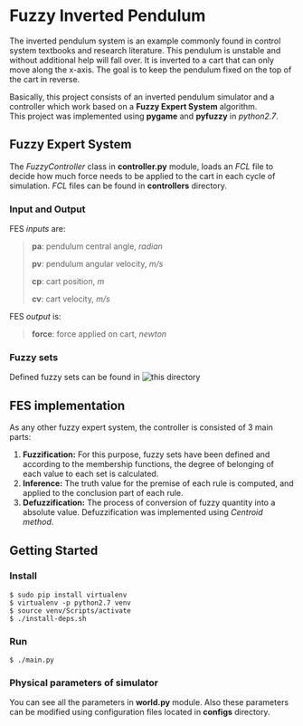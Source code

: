 # Fuzzy Inverted Pendulum
The inverted pendulum system is an example commonly found in control system textbooks and research literature. This pendulum is unstable and without additional help will fall over. It is inverted to a cart that can only move along the x-axis. The goal is to keep the pendulum fixed on the top of the cart in reverse.  
  
Basically, this project consists of an inverted pendulum simulator and a controller which work based on a **Fuzzy Expert System** algorithm.   
This project was implemented using **pygame** and **pyfuzzy** in *python2.7*.

## Fuzzy Expert System
The *FuzzyController* class in **controller.py** module, loads an *FCL* file to decide how much force needs to be applied to the cart in each cycle of simulation.
*FCL* files can be found in **controllers** directory.  
 
### Input and Output
FES *inputs* are:  
> **pa**: pendulum central angle, *radian*
> 
> **pv**: pendulum angular velocity, *m/s*
>
> **cp**: cart position, *m*
> 
> **cv**: cart velocity, *m/s*  

FES *output* is:
> **force**: force applied on cart, *newton*

### Fuzzy sets
Defined fuzzy sets can be found in ![this directory](https://github.com/hedzd/Fuzzy-inverted-pendulum/tree/main/Fuzzy%20sets%20images)

## FES implementation
As any other fuzzy expert system, the controller is consisted of 3 main parts:  
1. **Fuzzification:** For this purpose, fuzzy sets have been defined and according to the membership functions, the degree of belonging of each value to each set is calculated.
2. **Inference:** The truth value for the premise of each rule is computed, and applied to the conclusion part of each rule.
3. **Defuzzification:** The process of conversion of fuzzy quantity into a absolute value. Defuzzification was implemented using *Centroid method*. 

## Getting Started


### Install

    $ sudo pip install virtualenv
    $ virtualenv -p python2.7 venv
    $ source venv/Scripts/activate
    $ ./install-deps.sh

### Run

    $ ./main.py


### Physical parameters of simulator

You can see all the parameters in **world.py** module.
Also these parameters can be modified using configuration files located in **configs** directory.




